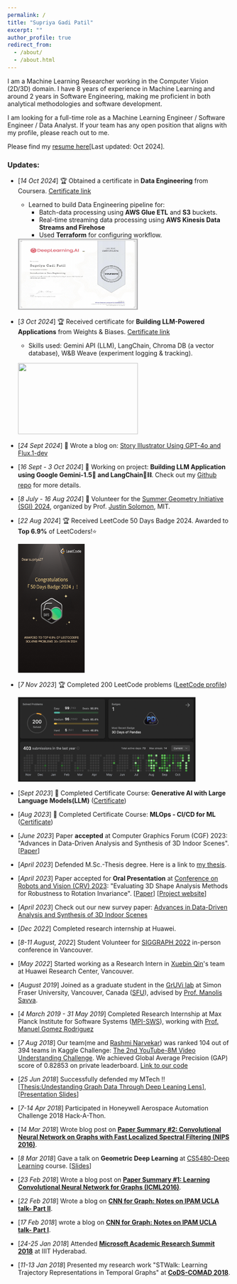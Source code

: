 ```yaml
---
permalink: /
title: "Supriya Gadi Patil"
excerpt: ""
author_profile: true
redirect_from: 
  - /about/
  - /about.html
---
```


<!--I completed a Research-based Master's degree in Computer Science in June 2023 from Simon Fraser University, advised by [Manolis Savva](https://msavva.github.io/).--> <!--I work at the intersection of deep learning, computer vision and graphics. -->
<!--Currently, I am a Research Intern at Huawei Research Center, Vancouver. -->

<!--My research work explores developing and evaluating deep learning models for vision/graphics tasks such as 3D shape and scene understanding.  -->
<!-- the  in the area of 3D indoor scene understanding and my current project focuses on evaluating different deep learning methods for detecting rotated instances of 3D objects in a given scene mesh. -->
<!-- My current work focuses on 3D indoor scene understanding, which includes learning object arrangement in a scene to reconstruct a given scene or generate a new one.  -->

<!--I completed Masters' degree from the [Indian Institute of Technology Hyderabad](http://iith.ac.in/)(IITH), supervised by [Prof. Vineeth N Balasubramanian](https://www.iith.ac.in/~vineethnb/index.html). During this period, I worked on computer vision and graph neural networks.-->

<!--I have completed M.Tech with Research Assistantship from [Indian Institute of Technology Hyderabad](http://iith.ac.in/)(IITH), guided by [Prof. Vineeth N Balasubramanian](https://www.iith.ac.in/~vineethnb/index.html). I work in the area of Computer Vision and Graph Analysis. Specifically, generalizing Deep Learning concepts for graphs i.e. non-Euclidean data. My M.Tech thesis topic was **"Undestanding Graph Data Through Deep Leaning Lens"**\[[Link](http://raiith.iith.ac.in/4093/1/Thesis_Mtech_CS_4093.pdf)\]. I also **write blogs** on my understanding of Geometric Deep Learning papers ([cnnforgraphs.blogspot.in](http://cnnforgraphs.blogspot.in/)). -->

I am a Machine Learning Researcher working in the Computer Vision (2D/3D) domain. I have 8 years of experience in Machine Learning and around 2 years in Software Engineering, making me proficient in both analytical methodologies and software development.

I am looking for a full-time role as a Machine Learning Engineer / Software Engineer / Data Analyst. If your team has any open position that aligns with my profile, please reach out to me. <!--I'd appreciate the opportunity to chat about potential opportunities.-->

<!--Please find my [resume here](https://drive.google.com/file/d/13CRQ-WSPXjU0Yjkzd1YuEWKlNfGaJ10J/view?usp=sharing) \[Last updated: Sept 2023\]. -->
<!--Please find my [resume here](https://drive.google.com/file/d/1roPeUTe5PggRvKeRwFL9XjmbGZY0efHj/view?usp=sharing) \[Last updated: Sept 2023\].-->
<!--I am always open to work on challenging problems from different domains. Please feel free to send me an email([spandhre@sfu.ca](spandhre@sfu.ca)) if you would like to collaborate.-->
<!--Please find my [resume here](https://drive.google.com/file/d/16NRQSndS-SftIu0hmcNP90lVYs0W1kBN/view?usp=sharing) \[Last updated: Sept 2023\].-->
<!--Please find my [resume here](https://drive.google.com/file/d/1cs36ze6wDmGK4Fl3_5Wl4hDt_K_c9RYU/view?usp=sharing)\[Last updated: Sept 2023\].-->
Please find my [resume here](https://drive.google.com/file/d/1YBrM8lDEwBIm_eiDpQnO6IWAQ4dp5wFr/view?usp=sharing)\[Last updated: Oct 2024\].


### Updates:
* \[*14 Oct 2024*\] 🏆 Obtained a certificate in **Data Engineering** from Coursera. [Certificate link](https://coursera.org/verify/3A28ZCINXBYF)
     * Learned to build Data Engineering pipeline for:
          - Batch-data processing using **AWS Glue ETL** and **S3** buckets. 
          - Real-time streaming data processing using **AWS Kinesis Data Streams and Firehose**
          - Used **Terraform** for configuring workflow.
    <!-- 14 Oct 2024-->
    <img src="./files/data_engineering_certificate.png" width="270" height="160"/>
    
* \[*3 Oct 2024*\] 🏆 Received certificate for **Building LLM-Powered Applications** from Weights & Biases. [Certificate link](https://www.credential.net/685f326e-cc8c-409c-aa8b-7f76a2325494)
    * Skills used: Gemini API (LLM), LangChain, Chroma DB (a vector database), W&B Weave (experiment logging & tracking).
 
      <!-- 3 Oct 2024-->
  <img src="https://api.accredible.com/v1/frontend/credential_website_embed_image/certificate/117323874" width="270" height="160"/>
  
* \[*24 Sept 2024*\] 🌟 Wrote a blog on: [Story Illustrator Using GPT-4o and Flux.1-dev](https://open.substack.com/pub/supriya27/p/story-illustrator-using-gpt-4o-and?r=3sbxbk&utm_campaign=post&utm_medium=web)
  
* \[*16 Sept - 3 Oct 2024*\] 🚨 Working on project: **Building LLM Application using Google Gemini-1.5🔷 and LangChain🦜⛓️**. Check out my [Github repo](https://github.com/supriya-gdptl/Building_LLM_App) for more details.
  
* \[*8 July - 16 Aug 2024*\] 🌟 Volunteer for the [Summer Geometry Initiative (SGI) 2024](http://sgi.mit.edu/), organized by Prof. [Justin Solomon](http://people.csail.mit.edu/jsolomon/), MIT.
  
* \[*22 Aug 2024*\] 🏆 Received LeetCode 50 Days Badge 2024. Awarded to **Top 6.9%** of LeetCoders!⭐ 
  <!-- 22 Aug 2024-->
  
  <img src="./files/LeetCode_50days_badge.png" width="150" height="290"/>

* \[*7 Nov 2023*\] 🏆 Completed 200 LeetCode problems ([LeetCode profile](https://leetcode.com/supriya27/))
  <!-- 7 Nov 2023-->
  <img src="./files/leetcode_200problem_milestone.png" width="400" height="190"/>

* \[*Sept 2023*\] 🌱 Completed Certificate Course: **Generative AI with Large Language Models(LLM)** ([Certificate](https://coursera.org/share/92686437a3e6cfd9a09221bb64fb366d))
  
* \[*Aug 2023*\] 🌱 Completed Certificate Course: **MLOps - CI/CD for ML** ([Certificate](https://www.credential.net/embed/ddc13172-dc7a-4617-9319-2135cee0193d))

* \[*June 2023*\] Paper **accepted** at Computer Graphics Forum (CGF) 2023: "Advances in Data-Driven Analysis and Synthesis of 3D Indoor Scenes". \[[Paper](https://arxiv.org/abs/2304.03188)\]

* \[*April 2023*\] Defended M.Sc.-Thesis degree. Here is a link to [my thesis](https://summit.sfu.ca/item/36104).

* \[*April 2023*\] Paper accepted for **Oral Presentation** at [Conference on Robots and Vision (CRV) 2023](https://www.computerrobotvision.org/): "Evaluating 3D Shape Analysis Methods for Robustness to Rotation Invariance". \[[Paper](https://arxiv.org/abs/2305.18557)\] \[[Project website](https://supriya-gdptl.github.io/papers/evaluate3d.html)\]

* \[*April 2023*\] Check out our new survey paper: [Advances in Data-Driven Analysis and Synthesis of 3D Indoor Scenes](https://arxiv.org/abs/2304.03188)

* \[*Dec 2022*\] Completed research internship at Huawei.

* \[*8-11 August, 2022*\] Student Volunteer for [SIGGRAPH 2022](https://s2022.siggraph.org/) in-person conference in Vancouver.

* \[*May 2022*\] Started working as a Research Intern in [Xuebin Qin](https://xuebinqin.github.io/)'s team at Huawei Research Center, Vancouver.

* \[*August 2019*\] Joined as a graduate student in the [GrUVi lab](https://gruvi.cs.sfu.ca/) at Simon Fraser University, Vancouver, Canada ([SFU](https://www.sfu.ca/computing.html)), advised by [Prof. Manolis Savva](https://msavva.github.io/).

* \[*4 March 2019 - 31 May 2019*\] Completed Research Internship at Max Planck Institute for Software Systems ([MPI-SWS](https://www.mpi-sws.org/)), working with [Prof. Manuel Gomez Rodriguez](https://people.mpi-sws.org/~manuelgr/)

* \[*7 Aug 2018*\] Our team(me and [Rashmi Narvekar](https://www.linkedin.com/in/rashmi-narvekar-262708110/)) was ranked 104 out of 394 teams in Kaggle Challenge: [The 2nd YouTube-8M Video Understanding Challenge](https://kaggle.com/c/youtube8m-2018). We achieved Global Average Precision (GAP) score of 0.82853 on private leaderboard. [Link to our code](https://github.com/supriya-pandhre/kaggle-youtube8m)

* \[*25 Jun 2018*\] Successfully defended my MTech !! \[[Thesis:Undestanding Graph Data Through Deep Leaning Lens](http://raiith.iith.ac.in/4093/1/Thesis_Mtech_CS_4093.pdf)\], \[[Presentation Slides](https://drive.google.com/file/d/1KQ0bB9yS5cVIG4smhzoEeXVab6dWYKZD/view)\]

* \[*7-14 Apr 2018*\] Participated in Honeywell Aerospace Automation Challenge 2018 Hack-A-Thon.

* \[*14 Mar 2018*\] Wrote blog post on [**Paper Summary #2: Convolutional Neural Network on Graphs with Fast Localized Spectral Filtering (NIPS 2016)**](https://cnnforgraphs.blogspot.in/2018/03/paper-summary-2-convolutional-neural.html).

* \[*8 Mar 2018*\] Gave a talk on **Geometric Deep Learning** at [CS5480-Deep Learning](http://www.iith.ac.in/~vineethnb/teaching.html) course. \[[Slides](https://drive.google.com/file/d/1qHf_eVjcB3jKZdmKhmIy4xn6yugLb1oa/view?usp=sharing)\]

* \[*23 Feb 2018*\] Wrote a blog post on [**Paper Summary #1: Learning Convolutional Neural Network for Graphs (ICML2016)**](https://cnnforgraphs.blogspot.in/2018/02/paper-summary-1-learning-convolutional.html).

* \[*22 Feb 2018*\] Wrote a blog on [**CNN for Graph: Notes on IPAM UCLA talk- Part II**](https://cnnforgraphs.blogspot.in/2018/02/cnn-for-graph-notes-on-ipam-ucla-talk_22.html).

* \[*17 Feb 2018*\] wrote a blog on [**CNN for Graph: Notes on IPAM UCLA talk- Part I**](https://cnnforgraphs.blogspot.in/2018/02/cnn-for-graph-notes-on-ipam-ucla-talk.html).

* \[*24-25 Jan 2018*\] Attended [**Microsoft Academic Research Summit 2018**](https://www.microsoft.com/en-us/research/event/academic-research-summit-2018-a-future-with-ai/) at IIIT Hyderabad.

* \[*11-13 Jan 2018*\] Presented my research work "STWalk: Learning Trajectory Representations in Temporal Graphs" at [**CoDS-COMAD 2018**](http://cods-comad.in/2018/index.html).

